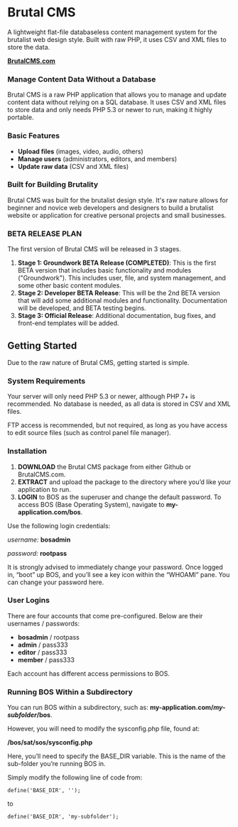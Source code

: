 # Brutal CMS
A lightweight flat-file databaseless content management system for the brutalist web design style. Built with raw PHP, it uses CSV and XML files to store the data.

**[BrutalCMS.com](https://www.brutalcms.com)**

### Manage Content Data Without a Database
Brutal CMS is a raw PHP application that allows you to manage and update content data without relying on a SQL database. It uses CSV and XML files to store data and only needs PHP 5.3 or newer to run, making it highly portable.

### Basic Features
- **Upload files** (images, video, audio, others)
- **Manage users** (administrators, editors, and members)
- **Update raw data** (CSV and XML files)

### Built for Building Brutality
Brutal CMS was built for the brutalist design style. It's raw nature allows for beginner and novice web developers and designers to build a brutalist website or application for creative personal projects and small businesses. 

### BETA RELEASE PLAN
The first version of Brutal CMS will be released in 3 stages.

1. **Stage 1: Groundwork BETA Release (COMPLETED)**: This is the first BETA version that includes basic functionality and modules ("Groundwork"). This includes user, file, and system management, and some other basic content modules. 
2. **Stage 2: Developer BETA Release**: This will be the 2nd BETA version that will add some additional modules and functionality. Documentation will be developed, and BETA testing begins. 
3. **Stage 3: Official Release**: Additional documentation, bug fixes, and front-end templates will be added.

## Getting Started
Due to the raw nature of Brutal CMS, getting started is simple.

### System Requirements 
Your server will only need PHP 5.3 or newer, although PHP 7+ is recommended. No database is needed, as all data is stored in CSV and XML files. 

FTP access is recommended, but not required, as long as you have access to edit source files (such as control panel file manager). 

### Installation
1. **DOWNLOAD** the Brutal CMS package from either Github or BrutalCMS.com. 
2. **EXTRACT** and upload the package to the directory where you’d like your application to run.
3. **LOGIN** to BOS as the superuser and change the default password. To access BOS (Base Operating System), navigate to **my-application.com/bos**. 

Use the following login credentials: 

*username:* **bosadmin**

*password:* **rootpass**

It is strongly advised to immediately change your password. Once logged in, “boot” up BOS, and you’ll see a key icon within the “WHOAMI” pane. You can change your password here.

### User Logins
There are four accounts that come pre-configured. Below are their usernames / passwords:
- **bosadmin** / rootpass
- **admin** / pass333
- **editor** / pass333
- **member** / pass333

Each account has different access permissions to BOS. 

### Running BOS Within a Subdirectory
You can run BOS within a subdirectory, such as: **my-application.com/*my-subfolder*/bos**.

However, you will need to modify the sysconfig.php file, found at:

**/bos/sat/sos/sysconfig.php**

Here, you’ll need to specify the BASE_DIR variable. This is the name of the sub-folder you’re running BOS in.

Simply modify the following line of code from: 

```
define('BASE_DIR', '');
```
to 
```
define('BASE_DIR', 'my-subfolder');
```
